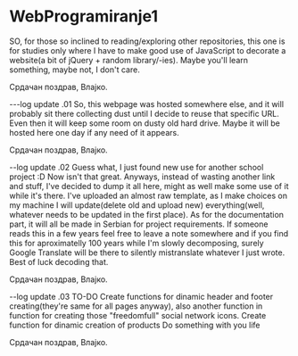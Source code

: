 # WebProgramiranje1

SO, for those so inclined to reading/exploring other repositories, this one is for studies only where I have to make good use of JavaScript to decorate a website(a bit of jQuery + random library/-ies). Maybe you'll learn something, maybe not, I don't care.

Срдачан поздрав, Влајко.

---log update .01
So, this webpage was hosted somewhere else, and it will probably sit there collecting dust until I decide to reuse that specific URL. Even then it will keep some room on dusty old hard drive. Maybe it will be hosted here one day if any need of it appears.

Срдачан поздрав, Влајко.

--log update .02
Guess what, I just found new use for another school project :D Now isn't that great. Anyways, instead of wasting another link and stuff, I've decided to dump it all here, might as well make some use of it while it's there. I've uploaded an almost raw template, as I make choices on my machine I will update(delete old and upload new) everything(well, whatever needs to be updated in the first place). As for the documentation part, it will all be made in Serbian for project requirements. If someone reads this in a few years feel free to leave a note somewhere and if you find this for aproximatelly 100 years while I'm slowly decomposing, surely Google Translate will be there to silently mistranslate whatever I just wrote. Best of luck decoding that.

Срдачан поздрав, Влајко.

--log update .03 TO-DO
Create functions for dinamic header and footer creating(they're same for all pages anyway), also another function in function for creating those "freedomfull" social network icons.
Create function for dinamic creation of products
Do something with you life

Срдачан поздрав, Влајко.
